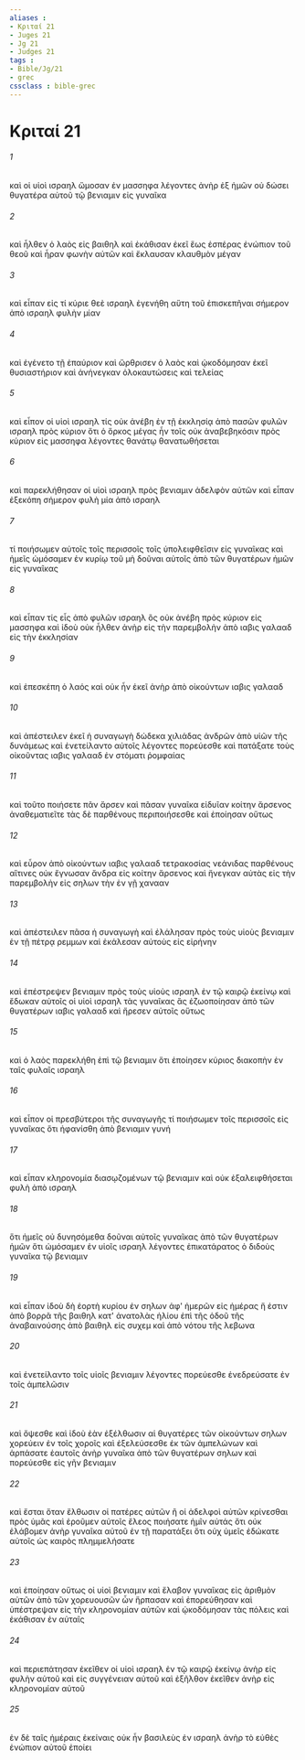 ```yaml
---
aliases : 
- Κριταί 21
- Juges 21
- Jg 21
- Judges 21
tags : 
- Bible/Jg/21
- grec
cssclass : bible-grec
---
```


# Κριταί 21

###### 1
καὶ οἱ υἱοὶ ισραηλ ὤμοσαν ἐν μασσηφα λέγοντες ἀνὴρ ἐξ ἡμῶν οὐ δώσει θυγατέρα αὐτοῦ τῷ βενιαμιν εἰς γυναῖκα
###### 2
καὶ ἦλθεν ὁ λαὸς εἰς βαιθηλ καὶ ἐκάθισαν ἐκεῖ ἕως ἑσπέρας ἐνώπιον τοῦ θεοῦ καὶ ἦραν φωνὴν αὐτῶν καὶ ἔκλαυσαν κλαυθμὸν μέγαν
###### 3
καὶ εἶπαν εἰς τί κύριε θεὲ ισραηλ ἐγενήθη αὕτη τοῦ ἐπισκεπῆναι σήμερον ἀπὸ ισραηλ φυλὴν μίαν
###### 4
καὶ ἐγένετο τῇ ἐπαύριον καὶ ὤρθρισεν ὁ λαὸς καὶ ᾠκοδόμησαν ἐκεῖ θυσιαστήριον καὶ ἀνήνεγκαν ὁλοκαυτώσεις καὶ τελείας
###### 5
καὶ εἶπον οἱ υἱοὶ ισραηλ τίς οὐκ ἀνέβη ἐν τῇ ἐκκλησίᾳ ἀπὸ πασῶν φυλῶν ισραηλ πρὸς κύριον ὅτι ὁ ὅρκος μέγας ἦν τοῖς οὐκ ἀναβεβηκόσιν πρὸς κύριον εἰς μασσηφα λέγοντες θανάτῳ θανατωθήσεται
###### 6
καὶ παρεκλήθησαν οἱ υἱοὶ ισραηλ πρὸς βενιαμιν ἀδελφὸν αὐτῶν καὶ εἶπαν ἐξεκόπη σήμερον φυλὴ μία ἀπὸ ισραηλ
###### 7
τί ποιήσωμεν αὐτοῖς τοῖς περισσοῖς τοῖς ὑπολειφθεῖσιν εἰς γυναῖκας καὶ ἡμεῖς ὠμόσαμεν ἐν κυρίῳ τοῦ μὴ δοῦναι αὐτοῖς ἀπὸ τῶν θυγατέρων ἡμῶν εἰς γυναῖκας
###### 8
καὶ εἶπαν τίς εἷς ἀπὸ φυλῶν ισραηλ ὃς οὐκ ἀνέβη πρὸς κύριον εἰς μασσηφα καὶ ἰδοὺ οὐκ ἦλθεν ἀνὴρ εἰς τὴν παρεμβολὴν ἀπὸ ιαβις γαλααδ εἰς τὴν ἐκκλησίαν
###### 9
καὶ ἐπεσκέπη ὁ λαός καὶ οὐκ ἦν ἐκεῖ ἀνὴρ ἀπὸ οἰκούντων ιαβις γαλααδ
###### 10
καὶ ἀπέστειλεν ἐκεῖ ἡ συναγωγὴ δώδεκα χιλιάδας ἀνδρῶν ἀπὸ υἱῶν τῆς δυνάμεως καὶ ἐνετείλαντο αὐτοῖς λέγοντες πορεύεσθε καὶ πατάξατε τοὺς οἰκοῦντας ιαβις γαλααδ ἐν στόματι ῥομφαίας
###### 11
καὶ τοῦτο ποιήσετε πᾶν ἄρσεν καὶ πᾶσαν γυναῖκα εἰδυῖαν κοίτην ἄρσενος ἀναθεματιεῖτε τὰς δὲ παρθένους περιποιήσεσθε καὶ ἐποίησαν οὕτως
###### 12
καὶ εὗρον ἀπὸ οἰκούντων ιαβις γαλααδ τετρακοσίας νεάνιδας παρθένους αἵτινες οὐκ ἔγνωσαν ἄνδρα εἰς κοίτην ἄρσενος καὶ ἤνεγκαν αὐτὰς εἰς τὴν παρεμβολὴν εἰς σηλων τὴν ἐν γῇ χανααν
###### 13
καὶ ἀπέστειλεν πᾶσα ἡ συναγωγὴ καὶ ἐλάλησαν πρὸς τοὺς υἱοὺς βενιαμιν ἐν τῇ πέτρᾳ ρεμμων καὶ ἐκάλεσαν αὐτοὺς εἰς εἰρήνην
###### 14
καὶ ἐπέστρεψεν βενιαμιν πρὸς τοὺς υἱοὺς ισραηλ ἐν τῷ καιρῷ ἐκείνῳ καὶ ἔδωκαν αὐτοῖς οἱ υἱοὶ ισραηλ τὰς γυναῖκας ἃς ἐζωοποίησαν ἀπὸ τῶν θυγατέρων ιαβις γαλααδ καὶ ἤρεσεν αὐτοῖς οὕτως
###### 15
καὶ ὁ λαὸς παρεκλήθη ἐπὶ τῷ βενιαμιν ὅτι ἐποίησεν κύριος διακοπὴν ἐν ταῖς φυλαῖς ισραηλ
###### 16
καὶ εἶπον οἱ πρεσβύτεροι τῆς συναγωγῆς τί ποιήσωμεν τοῖς περισσοῖς εἰς γυναῖκας ὅτι ἠφανίσθη ἀπὸ βενιαμιν γυνή
###### 17
καὶ εἶπαν κληρονομία διασῳζομένων τῷ βενιαμιν καὶ οὐκ ἐξαλειφθήσεται φυλὴ ἀπὸ ισραηλ
###### 18
ὅτι ἡμεῖς οὐ δυνησόμεθα δοῦναι αὐτοῖς γυναῖκας ἀπὸ τῶν θυγατέρων ἡμῶν ὅτι ὠμόσαμεν ἐν υἱοῖς ισραηλ λέγοντες ἐπικατάρατος ὁ διδοὺς γυναῖκα τῷ βενιαμιν
###### 19
καὶ εἶπαν ἰδοὺ δὴ ἑορτὴ κυρίου ἐν σηλων ἀφ' ἡμερῶν εἰς ἡμέρας ἥ ἐστιν ἀπὸ βορρᾶ τῆς βαιθηλ κατ' ἀνατολὰς ἡλίου ἐπὶ τῆς ὁδοῦ τῆς ἀναβαινούσης ἀπὸ βαιθηλ εἰς συχεμ καὶ ἀπὸ νότου τῆς λεβωνα
###### 20
καὶ ἐνετείλαντο τοῖς υἱοῖς βενιαμιν λέγοντες πορεύεσθε ἐνεδρεύσατε ἐν τοῖς ἀμπελῶσιν
###### 21
καὶ ὄψεσθε καὶ ἰδοὺ ἐὰν ἐξέλθωσιν αἱ θυγατέρες τῶν οἰκούντων σηλων χορεύειν ἐν τοῖς χοροῖς καὶ ἐξελεύσεσθε ἐκ τῶν ἀμπελώνων καὶ ἁρπάσατε ἑαυτοῖς ἀνὴρ γυναῖκα ἀπὸ τῶν θυγατέρων σηλων καὶ πορεύεσθε εἰς γῆν βενιαμιν
###### 22
καὶ ἔσται ὅταν ἔλθωσιν οἱ πατέρες αὐτῶν ἢ οἱ ἀδελφοὶ αὐτῶν κρίνεσθαι πρὸς ὑμᾶς καὶ ἐροῦμεν αὐτοῖς ἔλεος ποιήσατε ἡμῖν αὐτάς ὅτι οὐκ ἐλάβομεν ἀνὴρ γυναῖκα αὐτοῦ ἐν τῇ παρατάξει ὅτι οὐχ ὑμεῖς ἐδώκατε αὐτοῖς ὡς καιρὸς πλημμελήσατε
###### 23
καὶ ἐποίησαν οὕτως οἱ υἱοὶ βενιαμιν καὶ ἔλαβον γυναῖκας εἰς ἀριθμὸν αὐτῶν ἀπὸ τῶν χορευουσῶν ὧν ἥρπασαν καὶ ἐπορεύθησαν καὶ ὑπέστρεψαν εἰς τὴν κληρονομίαν αὐτῶν καὶ ᾠκοδόμησαν τὰς πόλεις καὶ ἐκάθισαν ἐν αὐταῖς
###### 24
καὶ περιεπάτησαν ἐκεῖθεν οἱ υἱοὶ ισραηλ ἐν τῷ καιρῷ ἐκείνῳ ἀνὴρ εἰς φυλὴν αὐτοῦ καὶ εἰς συγγένειαν αὐτοῦ καὶ ἐξῆλθον ἐκεῖθεν ἀνὴρ εἰς κληρονομίαν αὐτοῦ
###### 25
ἐν δὲ ταῖς ἡμέραις ἐκείναις οὐκ ἦν βασιλεὺς ἐν ισραηλ ἀνὴρ τὸ εὐθὲς ἐνώπιον αὐτοῦ ἐποίει
